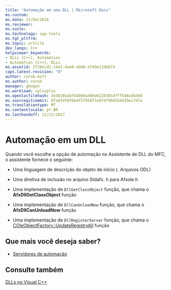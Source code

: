 ```yaml
---
title: "Automação em uma DLL | Microsoft Docs"
ms.custom: 
ms.date: 11/04/2016
ms.reviewer: 
ms.suite: 
ms.technology: cpp-tools
ms.tgt_pltfrm: 
ms.topic: article
dev_langs: C++
helpviewer_keywords:
- DLLs [C++], Automation
- Automation [C++], DLLs
ms.assetid: 2728ecd1-14e2-4ae0-a946-e749e11dbb74
caps.latest.revision: "8"
author: corob-msft
ms.author: corob
manager: ghogen
ms.workload: cplusplus
ms.openlocfilehash: 3e3630aab764988ad86e6120301dfff548ad4368
ms.sourcegitcommit: 8fa8fdf0fbb4f57950f1e8f4f9b81b4d39ec7d7a
ms.translationtype: MT
ms.contentlocale: pt-BR
ms.lasthandoff: 12/21/2017
---
```

# <a name="automation-in-a-dll"></a>Automação em um DLL
Quando você escolhe a opção de automação no Assistente de DLL do MFC, o assistente fornece o seguinte:  
  
-   Uma linguagem de descrição do objeto de início (. Arquivos ODL)  
  
-   Uma diretiva de inclusão no arquivo Stdafx. h para Afxole.h  
  
-   Uma implementação de `DllGetClassObject` função, que chama o **AfxDllGetClassObject** função  
  
-   Uma implementação de `DllCanUnloadNow` função, que chama o **AfxDllCanUnloadNow** função  
  
-   Uma implementação de `DllRegisterServer` função, que chama o [COleObjectFactory::UpdateRegistryAll](../mfc/reference/coleobjectfactory-class.md#updateregistryall) função  
  
## <a name="what-do-you-want-to-know-more-about"></a>Que mais você deseja saber?  
  
-   [Servidores de automação](../mfc/automation-servers.md)  
  
## <a name="see-also"></a>Consulte também  
 [DLLs no Visual C++](../build/dlls-in-visual-cpp.md)